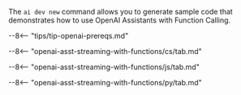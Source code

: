The `ai dev new` command allows you to generate sample code that demonstrates how to use OpenAI Assistants with Function Calling.

--8<-- "tips/tip-openai-prereqs.md"

--8<-- "openai-asst-streaming-with-functions/cs/tab.md"

--8<-- "openai-asst-streaming-with-functions/js/tab.md"

--8<-- "openai-asst-streaming-with-functions/py/tab.md"
